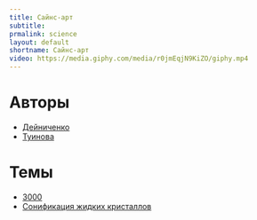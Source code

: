 ```yaml
---
title: Сайнс-арт
subtitle:
prmalink: science
layout: default
shortname: Сайнс-арт
video: https://media.giphy.com/media/r0jmEqjN9KiZO/giphy.mp4
---
```


#  Авторы

+ [Дейниченко](3000)
+ [Туинова]()

#  Темы

+ [3000](3000)
+ [Сонификация жидких кристаллов](sonification)
